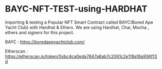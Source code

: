 # BAYC-NFT-TEST-using-HARDHAT

Importing & testing a Popular NFT Smart Contract called BAYC(Bored Ape Yacht Club) with Hardhat & Ethers.
We are using Hardhat, Chai, Mocha , ethers and signers for this project.


BAYC : https://boredapeyachtclub.com/

Etherscan : https://etherscan.io/token/0xbc4ca0eda7647a8ab7c2061c2e118a18a936f13d
